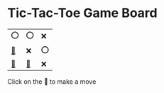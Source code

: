 # Tic-Tac-Toe Game Board
|   |   |   |
|---|---|---|
|⭕ |⭕ |❌ |
|[🔎](OOXOXOXEX.md) |❌ |⭕ |
|[🔎](OOXXXOOEX.md) |[🔎](OOXEXOXOX.md) |❌ |

Click on the 🔎 to make a move